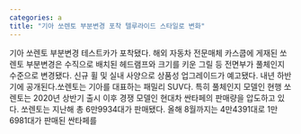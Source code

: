 ```yaml
---
categories: a
title: "기아 쏘렌토 부분변경 포착 텔루라이드 스타일로 변화"
---
```

기아 쏘렌토 부분변경 테스트카가 포착됐다. 해외 자동차 전문매체 카스쿱에 게재된 쏘렌토 부분변경은 수직으로 배치된 헤드램프와 크기를 키운 그릴 등 전면부가 풀체인지 수준으로 변경됐다. 신규 휠 및 실내 사양으로 상품성 업그레이드가 예고됐다. 내년 하반기에 공개된다.쏘렌토는 기아를 대표하는 패밀리 SUV다. 특히 풀체인지 모델인 현행 쏘렌토는 2020년 상반기 출시 이후 경쟁 모델인 현대차 싼타페의 판매량을 압도하고 있다. 쏘렌토는 지난해 총 6만9934대가 판매됐다. 올해 8월까지는 4만4391대로 1만6981대가 판매된 싼타페를